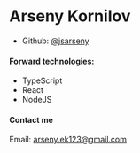 # Arseny Kornilov
- Github: [@jsarseny](https://github.com/jsarseny)

#### Forward technologies:
- TypeScript
- React
- NodeJS

#### Contact me
Email: arseny.ek123@gmail.com
